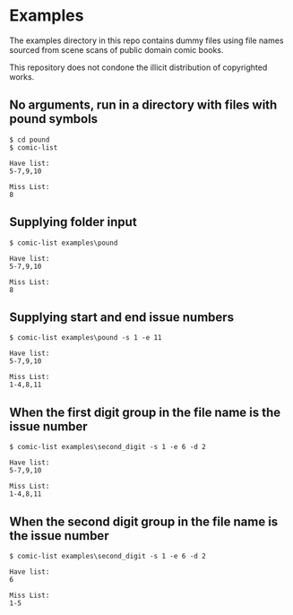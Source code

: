# Examples

The examples directory in this repo contains dummy files using file names sourced from scene scans of public domain comic books.

This repository does not condone the illicit distribution of copyrighted works.

## No arguments, run in a directory with files with pound symbols

```
$ cd pound
$ comic-list

Have list:
5-7,9,10

Miss List:
8
```

## Supplying folder input

```
$ comic-list examples\pound

Have list:
5-7,9,10

Miss List:
8
```

## Supplying start and end issue numbers

```
$ comic-list examples\pound -s 1 -e 11

Have list:
5-7,9,10

Miss List:
1-4,8,11
```

## When the first digit group in the file name is the issue number

```
$ comic-list examples\second_digit -s 1 -e 6 -d 2

Have list:
5-7,9,10

Miss List:
1-4,8,11
```

## When the second digit group in the file name is the issue number

```
$ comic-list examples\second_digit -s 1 -e 6 -d 2

Have list:
6

Miss List:
1-5
```
